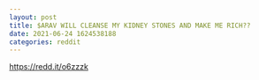 ```yaml
--- 
layout: post 
title: $ARAV WILL CLEANSE MY KIDNEY STONES AND MAKE ME RICH?? 
date: 2021-06-24 1624538188 
categories: reddit 
--- 
```

https://redd.it/o6zzzk